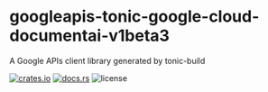 # googleapis-tonic-google-cloud-documentai-v1beta3

A Google APIs client library generated by tonic-build

[![crates.io](https://img.shields.io/crates/v/googleapis-tonic-google-cloud-documentai-v1beta3)](https://crates.io/crates/googleapis-tonic-google-cloud-documentai-v1beta3)
[![docs.rs](https://img.shields.io/docsrs/googleapis-tonic-google-cloud-documentai-v1beta3)](https://docs.rs/googleapis-tonic-google-cloud-documentai-v1beta3)
![license](https://img.shields.io/crates/l/googleapis-tonic-google-cloud-documentai-v1beta3)
